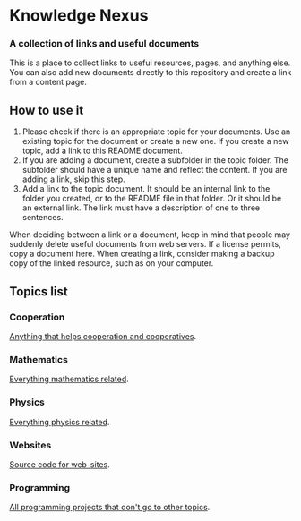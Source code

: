 # Knowledge Nexus
### A collection of links and useful documents

This is a place to collect links to useful resources, pages, and anything else. You can also add new documents directly to this repository and create a link from a content page.

## How to use it

1. Please check if there is an appropriate topic for your documents. Use an existing topic for the document or create a new one. If you create a new topic, add a link to this README document.
2. If you are adding a document, create a subfolder in the topic folder. The subfolder should have a unique name and reflect the content. If you are adding a link, skip this step.
3. Add a link to the topic document. It should be an internal link to the folder you created, or to the README file in that folder. Or it should be an external link. The link must have a description of one to three sentences.

When deciding between a link or a document, keep in mind that people may suddenly delete useful documents from web servers. If a license permits, copy a document here. When creating a link, consider making a backup copy of the linked resource, such as on your computer. 

## Topics list

### Cooperation
[Anything that helps cooperation and cooperatives](https://github.com/patio-coop/knowledge_nexus/blob/main/topics/cooperation.md).

### Mathematics
[Everything mathematics related](https://github.com/patio-coop/knowledge_nexus/blob/main/topics/mathematics.md).

### Physics 
[Everything physics related](https://github.com/patio-coop/knowledge_nexus/blob/main/topics/physics.md).

### Websites
[Source code for web-sites](https://github.com/patio-coop/knowledge_nexus/blob/main/topics/websites.md).

### Programming
[All programming projects that don't go to other topics](https://github.com/patio-coop/knowledge_nexus/blob/main/topics/programming.md).




